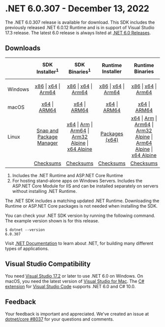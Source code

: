 # .NET 6.0.307 - December 13, 2022

The .NET 6.0.307 release is available for download. This SDK includes the previously released .NET 6.0.12 Runtime and is in support of Visual Studio 17.3 release. The latest 6.0 release is always listed at [.NET 6.0 Releases](../README.md).

## Downloads

|           | SDK Installer<sup>1</sup>                        | SDK Binaries<sup>1</sup>                 | Runtime Installer                                        | Runtime Binaries                                 | ASP.NET Core Runtime           |Windows Desktop Runtime          |
| --------- | :------------------------------------------:     | :----------------------:                 | :---------------------------:                            | :-------------------------:                      | :-----------------:            | :-----------------:            |
| Windows   | [x86][dotnet-sdk-win-x86.exe] \| [x64][dotnet-sdk-win-x64.exe] \| [Arm64][dotnet-sdk-win-arm64.exe] | [x86][dotnet-sdk-win-x86.zip] \| [x64][dotnet-sdk-win-x64.zip] \|  [Arm64][dotnet-sdk-win-arm64.zip] | [x86][dotnet-runtime-win-x86.exe] \| [x64][dotnet-runtime-win-x64.exe] \| [Arm64][dotnet-runtime-win-arm64.exe] | [x86][dotnet-runtime-win-x86.zip] \| [x64][dotnet-runtime-win-x64.zip] \| [Arm64][dotnet-runtime-win-arm64.zip] | [x86][aspnetcore-runtime-win-x86.exe] \| [x64][aspnetcore-runtime-win-x64.exe] \|<br/> [Hosting Bundle][dotnet-hosting-win.exe]<sup>2</sup> | [x86][windowsdesktop-runtime-win-x86.exe] \| [x64][windowsdesktop-runtime-win-x64.exe] \| [Arm64][windowsdesktop-runtime-win-arm64.exe] |
| macOS     | [x64][dotnet-sdk-osx-x64.pkg] \| [ARM64][dotnet-sdk-osx-arm64.pkg] | [x64][dotnet-sdk-osx-x64.tar.gz] \| [ARM64][dotnet-sdk-osx-arm64.tar.gz]  | [x64][dotnet-runtime-osx-x64.pkg] \| [ARM64][dotnet-runtime-osx-arm64.pkg] | [x64][dotnet-runtime-osx-x64.tar.gz] \| [ARM64][dotnet-runtime-osx-arm64.tar.gz]| [x64][aspnetcore-runtime-osx-x64.tar.gz] \| [ARM64][aspnetcore-runtime-osx-arm64.tar.gz] | - |<sup>1</sup>
| Linux     |  [Snap and Package Manager](../install-linux.md)  | [x64][dotnet-sdk-linux-x64.tar.gz] \| [Arm][dotnet-sdk-linux-arm.tar.gz]  \| [Arm64][dotnet-sdk-linux-arm64.tar.gz] \| [Arm32 Alpine][dotnet-sdk-linux-musl-arm.tar.gz]  \| [x64 Alpine][dotnet-sdk-linux-musl-x64.tar.gz] | [Packages (x64)][linux-packages] | [x64][dotnet-runtime-linux-x64.tar.gz] \| [Arm][dotnet-runtime-linux-arm.tar.gz] \| [Arm64][dotnet-runtime-linux-arm64.tar.gz] \| [Arm32 Alpine][dotnet-runtime-linux-musl-arm.tar.gz] \| [Arm64 Alpine][dotnet-runtime-linux-musl-arm64.tar.gz] \| [x64 Alpine][dotnet-runtime-linux-musl-x64.tar.gz]  | [x64][aspnetcore-runtime-linux-x64.tar.gz]<sup>1</sup>  \| [Arm][aspnetcore-runtime-linux-arm.tar.gz]<sup>1</sup> \| [Arm64][aspnetcore-runtime-linux-arm64.tar.gz]<sup>1</sup> \| [x64 Alpine][aspnetcore-runtime-linux-musl-x64.tar.gz] | - | <sup>1</sup> |
|  | [Checksums][checksums-sdk]                             | [Checksums][checksums-sdk]                                      | [Checksums][checksums-runtime]                             | [Checksums][checksums-runtime]  | [Checksums][checksums-runtime]  | [Checksums][checksums-runtime]


1. Includes the .NET Runtime and ASP.NET Core Runtime
2. For hosting stand-alone apps on Windows Servers. Includes the ASP.NET Core Module for IIS and can be installed separately on servers without installing .NET Runtime.


The .NET SDK includes a matching updated .NET Runtime. Downloading the Runtime or ASP.NET Core packages is not needed when installing the SDK.

You can check your .NET SDK version by running the following command. The example version shown is for this release.

```console
$ dotnet --version
6.0.307
```
Visit [.NET Documentation](https://learn.microsoft.com/dotnet/core/) to learn about .NET, for building many different types of applications.


## Visual Studio Compatibility

You need [Visual Studio 17.2](https://visualstudio.microsoft.com) or later to use .NET 6.0 on Windows. On macOS, you need the latest version of [Visual Studio for Mac](https://visualstudio.microsoft.com/vs/mac/). The [C# extension](https://code.visualstudio.com/docs/languages/dotnet) for [Visual Studio Code](https://code.visualstudio.com/) supports .NET 6.0 and C# 10.0.

## Feedback

Your feedback is important and appreciated. We've created an issue at [dotnet/core #8037](https://github.com/dotnet/core/issues/8037) for your questions and comments.


[blob-runtime]: https://dotnetcli.blob.core.windows.net/dotnet/Runtime/
[blob-sdk]: https://dotnetcli.blob.core.windows.net/dotnet/Sdk/
[release-notes]: 6.0.307.md

[checksums-runtime]: https://dotnetcli.blob.core.windows.net/dotnet/checksums/6.0.12-sha.txt
[checksums-sdk]: https://dotnetcli.blob.core.windows.net/dotnet/checksums/6.0.12-sha.txt

[linux-install]: https://learn.microsoft.com/dotnet/core/install/linux

[dotnet-blog]:  https://devblogs.microsoft.com/dotnet/december-2022-updates/
[aspnet-blog]: https://devblogs.microsoft.com/dotnet/announcing-asp-net-core-in-net-6/
[maui-blog]: https://devblogs.microsoft.com/dotnet/update-on-dotnet-maui/

[linux-packages]: ../install-linux.md



[//]: # ( Runtime 6.0.12)
[dotnet-runtime-linux-arm.tar.gz]: https://download.visualstudio.microsoft.com/download/pr/8cb9b9c2-8eff-4c6c-bc28-f2c5a20b3f2d/1a495fde9c6814ca12e415328298a8c1/dotnet-runtime-6.0.12-linux-arm.tar.gz
[dotnet-runtime-linux-arm64.tar.gz]: https://download.visualstudio.microsoft.com/download/pr/cbcfbaa2-781b-4782-9994-9a9289ca724d/bc2fe2ee1a1842ea6d1151e5e0a410f9/dotnet-runtime-6.0.12-linux-arm64.tar.gz
[dotnet-runtime-linux-musl-arm.tar.gz]: https://download.visualstudio.microsoft.com/download/pr/d2c4250f-d748-4aff-bd0d-59b9834c2d42/6a53987ec268f7947bed69bfc964b2d9/dotnet-runtime-6.0.12-linux-musl-arm.tar.gz
[dotnet-runtime-linux-musl-arm64.tar.gz]: https://download.visualstudio.microsoft.com/download/pr/6ee50fa3-5365-4733-802f-20f4e6c63ce9/8999927e45afba236da064eb164ac40e/dotnet-runtime-6.0.12-linux-musl-arm64.tar.gz
[dotnet-runtime-linux-musl-x64.tar.gz]: https://download.visualstudio.microsoft.com/download/pr/bbbb66d6-7325-4758-bf39-c6b87a248a1f/4134186ccfb37cc2556211bf76ce1385/dotnet-runtime-6.0.12-linux-musl-x64.tar.gz
[dotnet-runtime-linux-x64.tar.gz]: https://download.visualstudio.microsoft.com/download/pr/7d543956-0b80-4c08-910e-c8c388f5fab8/01d45a3686e72f70be51b3f98569c6b1/dotnet-runtime-6.0.12-linux-x64.tar.gz
[dotnet-runtime-osx-arm64.pkg]: https://download.visualstudio.microsoft.com/download/pr/815bebc4-e694-46ef-ac6b-1d286275e6b6/df0373c30489e1a724ee7bf3a86214b7/dotnet-runtime-6.0.12-osx-arm64.pkg
[dotnet-runtime-osx-arm64.tar.gz]: https://download.visualstudio.microsoft.com/download/pr/cd80604d-e51e-49fd-afb1-bb8308948f82/3573da78841bc5a685ec4cc90ed7a1c9/dotnet-runtime-6.0.12-osx-arm64.tar.gz
[dotnet-runtime-osx-x64.pkg]: https://download.visualstudio.microsoft.com/download/pr/41eb399c-86fd-4503-b61b-46848cca6fee/d09fb724e749cd7ba0f0bdd4a0705b19/dotnet-runtime-6.0.12-osx-x64.pkg
[dotnet-runtime-osx-x64.tar.gz]: https://download.visualstudio.microsoft.com/download/pr/f3360067-ac4b-4502-bec7-2dfb0c3c556f/2e75f7eaf320f44fd4103fc7ebd969da/dotnet-runtime-6.0.12-osx-x64.tar.gz
[dotnet-runtime-win-arm64.exe]: https://download.visualstudio.microsoft.com/download/pr/65268652-23cb-4be4-b57d-e638d90db599/1d7f7da5917e07f4b167cbdbe0613e7d/dotnet-runtime-6.0.12-win-arm64.exe
[dotnet-runtime-win-arm64.zip]: https://download.visualstudio.microsoft.com/download/pr/6112ba5a-5a90-4462-a60b-69e95a7acc58/8aa16ce03bbfb7c00d292b16f13d567b/dotnet-runtime-6.0.12-win-arm64.zip
[dotnet-runtime-win-x64.exe]: https://download.visualstudio.microsoft.com/download/pr/a7add606-bf46-4e45-b6c8-3761925968db/3a667c5b368ccd8b8de3c26bdeb21a25/dotnet-runtime-6.0.12-win-x64.exe
[dotnet-runtime-win-x64.zip]: https://download.visualstudio.microsoft.com/download/pr/feac676a-296e-4a71-a6dc-84ab566a5eae/84c4a4a6b51207d7eba92c0f30d4fed8/dotnet-runtime-6.0.12-win-x64.zip
[dotnet-runtime-win-x86.exe]: https://download.visualstudio.microsoft.com/download/pr/31947856-4c76-4330-a0e9-b36e2f088e38/4a7d322dde9a77c607a99d4c47542a97/dotnet-runtime-6.0.12-win-x86.exe
[dotnet-runtime-win-x86.zip]: https://download.visualstudio.microsoft.com/download/pr/cc22d67e-64f1-40ad-80a4-4d41a44e3cc8/65ec55a31ea526fb4be94db58164c1f4/dotnet-runtime-6.0.12-win-x86.zip

[//]: # ( WindowsDesktop 6.0.12)
[windowsdesktop-runtime-win-arm64.exe]: https://download.visualstudio.microsoft.com/download/pr/47562ac8-30a0-4661-9fa3-54964fe97eb8/67916d073e5d04d8aa3058b31c613048/windowsdesktop-runtime-6.0.12-win-arm64.exe
[windowsdesktop-runtime-win-arm64.zip]: https://download.visualstudio.microsoft.com/download/pr/064f8acd-4cf7-4816-b80a-86209e95b9b5/8d40551da616b291951d2f172dbd7891/windowsdesktop-runtime-6.0.12-win-arm64.zip
[windowsdesktop-runtime-win-x64.exe]: https://download.visualstudio.microsoft.com/download/pr/ba2ece7b-686a-4bda-b7d7-8cc3b8964d66/8eee13e44d90345d40c1b262c78aad6a/windowsdesktop-runtime-6.0.12-win-x64.exe
[windowsdesktop-runtime-win-x64.zip]: https://download.visualstudio.microsoft.com/download/pr/2223c3ab-449e-4260-a28f-0500b4a5150a/784e629eee659307b0cc82e60e5a3abd/windowsdesktop-runtime-6.0.12-win-x64.zip
[windowsdesktop-runtime-win-x86.exe]: https://download.visualstudio.microsoft.com/download/pr/b11d3075-2191-4fe9-be05-e880f58d4577/3199263ba5d86952f5521f5e665e63bb/windowsdesktop-runtime-6.0.12-win-x86.exe
[windowsdesktop-runtime-win-x86.zip]: https://download.visualstudio.microsoft.com/download/pr/ca7d714f-5086-4d5f-856f-f76ff55817d3/605bae0a3e3c9e5d9a1930af7a64719a/windowsdesktop-runtime-6.0.12-win-x86.zip

[//]: # ( ASP 6.0.12)
[aspnetcore-runtime-linux-arm.tar.gz]: https://download.visualstudio.microsoft.com/download/pr/57b2bdaf-8455-4b1a-b25b-5950c950bd38/471d6de036e6f367f3a4aae5252d885a/aspnetcore-runtime-6.0.12-linux-arm.tar.gz
[aspnetcore-runtime-linux-arm64.tar.gz]: https://download.visualstudio.microsoft.com/download/pr/8072e219-57e4-48c3-b138-2b4067844ab2/b0712ad06fd0740963bf4ba2eff7f5ea/aspnetcore-runtime-6.0.12-linux-arm64.tar.gz
[aspnetcore-runtime-linux-musl-arm.tar.gz]: https://download.visualstudio.microsoft.com/download/pr/862efa8f-1ff3-491f-87b6-d00bf522e994/5f9c18b3c55881fbc238413928d6b4e5/aspnetcore-runtime-6.0.12-linux-musl-arm.tar.gz
[aspnetcore-runtime-linux-musl-arm64.tar.gz]: https://download.visualstudio.microsoft.com/download/pr/78fed30b-069b-4225-bae4-c26169ae0617/a162f2d1ebdeb6f3987f050020f4a7e8/aspnetcore-runtime-6.0.12-linux-musl-arm64.tar.gz
[aspnetcore-runtime-linux-musl-x64.tar.gz]: https://download.visualstudio.microsoft.com/download/pr/40ff372d-40dc-4023-a67f-7fa4e9727e74/8d7c35f2115e07a0716bab279fd992be/aspnetcore-runtime-6.0.12-linux-musl-x64.tar.gz
[aspnetcore-runtime-linux-x64.tar.gz]: https://download.visualstudio.microsoft.com/download/pr/4ba0f30d-0a77-4997-8d8d-1b113d60253b/5caeeb07572b0b6a26f2a82f7a4eb31d/aspnetcore-runtime-6.0.12-linux-x64.tar.gz
[aspnetcore-runtime-osx-arm64.tar.gz]: https://download.visualstudio.microsoft.com/download/pr/3017c51f-1a99-489a-86cd-c9131e3094d8/9cc88c5635de1699fbdf0ed58fb8e905/aspnetcore-runtime-6.0.12-osx-arm64.tar.gz
[aspnetcore-runtime-osx-x64.tar.gz]: https://download.visualstudio.microsoft.com/download/pr/381ec2d0-bcbb-4e2f-8d47-725bbf10f90b/bb582674ac6e1a35760e873358cef8a2/aspnetcore-runtime-6.0.12-osx-x64.tar.gz
[aspnetcore-runtime-win-arm64.zip]: https://download.visualstudio.microsoft.com/download/pr/bf9d9263-b287-46ac-bb27-6606a480c1eb/69c554db49792465e04daf37053e2bcc/aspnetcore-runtime-6.0.12-win-arm64.zip
[aspnetcore-runtime-win-x64.exe]: https://download.visualstudio.microsoft.com/download/pr/9e94fe1b-188a-4880-9e40-2cbb1fd98afc/84671c89295704cff726b014a502e188/aspnetcore-runtime-6.0.12-win-x64.exe
[aspnetcore-runtime-win-x64.zip]: https://download.visualstudio.microsoft.com/download/pr/6f7b904e-0c02-4904-8c2d-42752767f4c8/34b82755e7c93bdbf518363eabdd5029/aspnetcore-runtime-6.0.12-win-x64.zip
[aspnetcore-runtime-win-x86.exe]: https://download.visualstudio.microsoft.com/download/pr/81a5aa70-b439-46f3-8eaa-967f25034540/f4819aa6f648c279547406bd672473ed/aspnetcore-runtime-6.0.12-win-x86.exe
[aspnetcore-runtime-win-x86.zip]: https://download.visualstudio.microsoft.com/download/pr/bfd8af0d-a0af-4ad8-8c86-861a6841fc57/153709ee9e7f6a620b1765f4ff5541da/aspnetcore-runtime-6.0.12-win-x86.zip
[dotnet-hosting-win.exe]: https://download.visualstudio.microsoft.com/download/pr/cab723a6-dc1f-4b3a-8675-34dc84a21306/1ee69c32da9ba78d80d65f9c067c4f68/dotnet-hosting-6.0.12-win.exe

[//]: # ( SDK 6.0.307)
[dotnet-sdk-linux-arm.tar.gz]: https://download.visualstudio.microsoft.com/download/pr/1568da81-523f-4fc8-ad83-a94e4d4ec255/21967cae686ceef3d0c93537cb648943/dotnet-sdk-6.0.307-linux-arm.tar.gz
[dotnet-sdk-linux-arm64.tar.gz]: https://download.visualstudio.microsoft.com/download/pr/40fe8d04-7c87-487d-a231-071989e9e4ff/9fc379bd253847093365ab71e8199c9a/dotnet-sdk-6.0.307-linux-arm64.tar.gz
[dotnet-sdk-linux-musl-arm.tar.gz]: https://download.visualstudio.microsoft.com/download/pr/8f38a99e-cc40-449a-98a7-e70e5c85ab71/b266d5445f117d7c9a65bff5d9b91ef8/dotnet-sdk-6.0.307-linux-musl-arm.tar.gz
[dotnet-sdk-linux-musl-arm64.tar.gz]: https://download.visualstudio.microsoft.com/download/pr/73e7db53-eb6c-4f0e-ae6e-5dec98573419/410cfe08d309f496f16970a2cb0d5a04/dotnet-sdk-6.0.307-linux-musl-arm64.tar.gz
[dotnet-sdk-linux-musl-x64.tar.gz]: https://download.visualstudio.microsoft.com/download/pr/fb1d0109-e7d6-4401-8cf4-22a5dfb81374/85cbd87a96687eb8104c4da5aadaf335/dotnet-sdk-6.0.307-linux-musl-x64.tar.gz
[dotnet-sdk-linux-x64.tar.gz]: https://download.visualstudio.microsoft.com/download/pr/f30cd701-e2ba-4f0b-9367-4cde7bfe640e/eb641128cd1c734d62818b25a94f2ccc/dotnet-sdk-6.0.307-linux-x64.tar.gz
[dotnet-sdk-osx-arm64.pkg]: https://download.visualstudio.microsoft.com/download/pr/148da8eb-7f75-4035-b18e-d3ac57acaaf4/f9d079c09f17ce671ba762a2161c51ed/dotnet-sdk-6.0.307-osx-arm64.pkg
[dotnet-sdk-osx-arm64.tar.gz]: https://download.visualstudio.microsoft.com/download/pr/e9441067-016d-44b8-9aee-fb4ee5f926e8/de8256251b886826d8f1632cb6e8f054/dotnet-sdk-6.0.307-osx-arm64.tar.gz
[dotnet-sdk-osx-x64.pkg]: https://download.visualstudio.microsoft.com/download/pr/971589ae-532a-4743-bf01-913d936b34f8/81a0e8f5517bfea90e40280008ca67ed/dotnet-sdk-6.0.307-osx-x64.pkg
[dotnet-sdk-osx-x64.tar.gz]: https://download.visualstudio.microsoft.com/download/pr/3c173d52-2ba3-4f6d-a60a-9e1ada8cc005/7793028376856a6298a341943c940dbd/dotnet-sdk-6.0.307-osx-x64.tar.gz
[dotnet-sdk-win-arm64.exe]: https://download.visualstudio.microsoft.com/download/pr/9671bd73-6d52-4911-a57b-d6dac401a308/5a6eb2fdd8180da05190f6d69af24015/dotnet-sdk-6.0.307-win-arm64.exe
[dotnet-sdk-win-arm64.zip]: https://download.visualstudio.microsoft.com/download/pr/81d9eaa8-f0b5-4947-a74d-0330bcc90bab/680ffdceb2699bc049024ef5f9492ede/dotnet-sdk-6.0.307-win-arm64.zip
[dotnet-sdk-win-x64.exe]: https://download.visualstudio.microsoft.com/download/pr/5f98457b-b8a2-4db5-8c6f-f5b1775893b8/2e151a8491ef4f1aa5d3a721bca35778/dotnet-sdk-6.0.307-win-x64.exe
[dotnet-sdk-win-x64.zip]: https://download.visualstudio.microsoft.com/download/pr/717b2ee4-a709-40af-89b6-f5ae74f5d30b/aa0a0797aefe006b82985ff7dd0495f4/dotnet-sdk-6.0.307-win-x64.zip
[dotnet-sdk-win-x86.exe]: https://download.visualstudio.microsoft.com/download/pr/6c55554d-3324-41ed-8635-6052dd8d60dc/677185b27d231fb2649be5f10860b683/dotnet-sdk-6.0.307-win-x86.exe
[dotnet-sdk-win-x86.zip]: https://download.visualstudio.microsoft.com/download/pr/9ebac319-41c3-44f6-975a-11622b4122b7/85139f94527c1912536f88f220d6d65b/dotnet-sdk-6.0.307-win-x86.zip